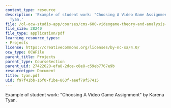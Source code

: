 ```yaml
---
content_type: resource
description: 'Example of student work: "Choosing A Video Game Assignment" by Karena
  Tyan.'
file: /ol-ocw-studio-app/courses/cms-600-videogame-theory-and-analysis-fall-2007/f97f41bb16f0f1be863faeef79f57415_tyan.pdf
file_size: 28240
file_type: application/pdf
learning_resource_types:
- Projects
license: https://creativecommons.org/licenses/by-nc-sa/4.0/
ocw_type: OCWFile
parent_title: Projects
parent_type: CourseSection
parent_uid: 27422620-efa8-2dce-c8e8-c59eb7767e9b
resourcetype: Document
title: tyan.pdf
uid: f97f41bb-16f0-f1be-863f-aeef79f57415
---
```

Example of student work: "Choosing A Video Game Assignment" by Karena Tyan.